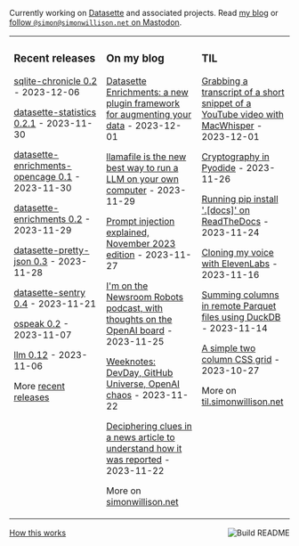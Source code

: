 Currently working on [Datasette](https://datasette.io/) and associated projects. Read [my blog](https://simonwillison.net/) or <a href="https://fedi.simonwillison.net/@simon">follow `@simon@simonwillison.net` on Mastodon</a>.

<table><tr><td valign="top" width="33%">

### Recent releases
<!-- recent_releases starts -->
[sqlite-chronicle 0.2](https://github.com/simonw/sqlite-chronicle/releases/tag/0.2) - 2023-12-06

[datasette-statistics 0.2.1](https://github.com/simonw/datasette-statistics/releases/tag/0.2.1) - 2023-11-30

[datasette-enrichments-opencage 0.1](https://github.com/datasette/datasette-enrichments-opencage/releases/tag/0.1) - 2023-11-30

[datasette-enrichments 0.2](https://github.com/datasette/datasette-enrichments/releases/tag/0.2) - 2023-11-29

[datasette-pretty-json 0.3](https://github.com/simonw/datasette-pretty-json/releases/tag/0.3) - 2023-11-28

[datasette-sentry 0.4](https://github.com/simonw/datasette-sentry/releases/tag/0.4) - 2023-11-21

[ospeak 0.2](https://github.com/simonw/ospeak/releases/tag/0.2) - 2023-11-07

[llm 0.12](https://github.com/simonw/llm/releases/tag/0.12) - 2023-11-06
<!-- recent_releases ends -->
More [recent releases](https://github.com/simonw/simonw/blob/main/releases.md)
</td><td valign="top" width="34%">

### On my blog
<!-- blog starts -->
[Datasette Enrichments: a new plugin framework for augmenting your data](http://simonwillison.net/2023/Dec/1/datasette-enrichments/) - 2023-12-01

[llamafile is the new best way to run a LLM on your own computer](http://simonwillison.net/2023/Nov/29/llamafile/) - 2023-11-29

[Prompt injection explained, November 2023 edition](http://simonwillison.net/2023/Nov/27/prompt-injection-explained/) - 2023-11-27

[I'm on the Newsroom Robots podcast, with thoughts on the OpenAI board](http://simonwillison.net/2023/Nov/25/newsroom-robots/) - 2023-11-25

[Weeknotes: DevDay, GitHub Universe, OpenAI chaos](http://simonwillison.net/2023/Nov/22/weeknotes/) - 2023-11-22

[Deciphering clues in a news article to understand how it was reported](http://simonwillison.net/2023/Nov/22/deciphering-clues/) - 2023-11-22
<!-- blog ends -->
More on [simonwillison.net](https://simonwillison.net/)
</td><td valign="top" width="33%">

### TIL
<!-- tils starts -->
[Grabbing a transcript of a short snippet of a YouTube video with MacWhisper](https://til.simonwillison.net/macos/quick-whisper-youtube) - 2023-12-01

[Cryptography in Pyodide](https://til.simonwillison.net/pyodide/cryptography-in-pyodide) - 2023-11-26

[Running pip install '.[docs]' on ReadTheDocs](https://til.simonwillison.net/readthedocs/pip-install-docs) - 2023-11-24

[Cloning my voice with ElevenLabs](https://til.simonwillison.net/misc/voice-cloning) - 2023-11-16

[Summing columns in remote Parquet files using DuckDB](https://til.simonwillison.net/duckdb/remote-parquet) - 2023-11-14

[A simple two column CSS grid](https://til.simonwillison.net/css/simple-two-column-grid) - 2023-10-27
<!-- tils ends -->
More on [til.simonwillison.net](https://til.simonwillison.net/)
</td></tr></table>

<a href="https://github.com/simonw/simonw/actions"><img src="https://github.com/simonw/simonw/workflows/Build%20README/badge.svg" align="right" alt="Build README"></a> <a href="https://simonwillison.net/2020/Jul/10/self-updating-profile-readme/">How this works</a>
